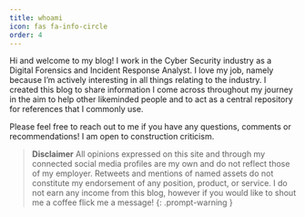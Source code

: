 ```yaml
---
title: whoami
icon: fas fa-info-circle
order: 4
---
```


Hi and welcome to my blog! I work in the Cyber Security industry as a Digital Forensics and Incident Response Analyst. I love my job, namely because I’m actively interesting in all things relating to the industry. I created this blog to share information I come across throughout my journey in the aim to help other likeminded people and to act as a central repository for references that I commonly use.

Please feel free to reach out to me if you have any questions, comments or recommendations! I am open to construction criticism.

> **Disclaimer**
> All opinions expressed on this site and through my connected social media profiles are my own and do not reflect 
> those of my employer. Retweets and mentions of named assets do not constitute my endorsement of any position, 
> product, or service. I do not earn any income from this blog, however if you would like to shout me a coffee flick me 
> a message!
{: .prompt-warning }